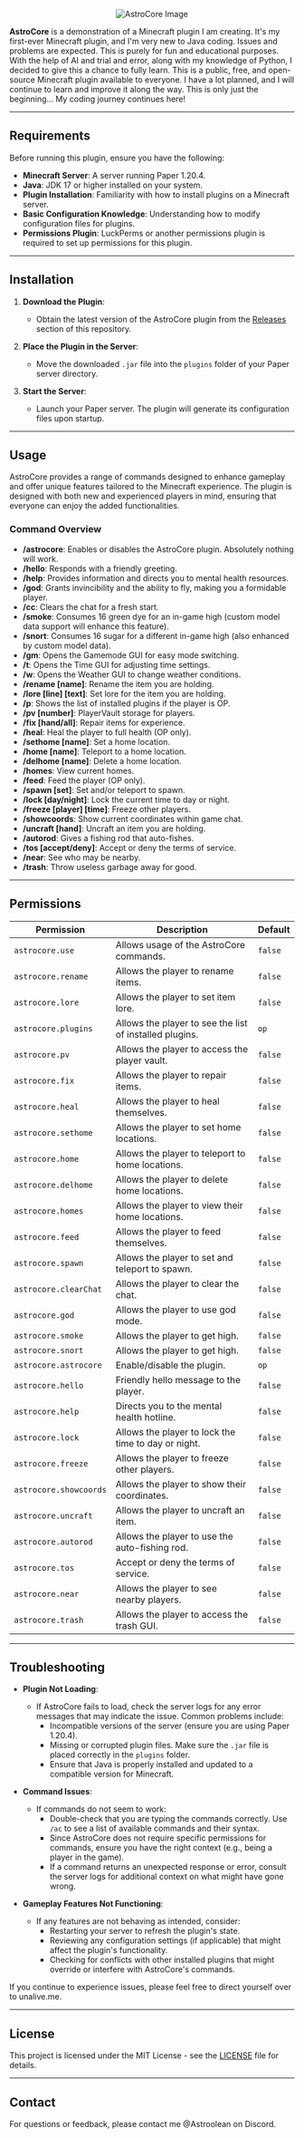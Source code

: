 <p align="center">
    <img src="https://github.com/user-attachments/assets/b60afeff-a144-4dff-9e29-4d1dc60597fc" alt="AstroCore Image" />
</p>

**AstroCore** is a demonstration of a Minecraft plugin I am creating. It's my first-ever Minecraft plugin, and I'm very new to Java coding. Issues and problems are expected. This is purely for fun and educational purposes. With the help of AI and trial and error, along with my knowledge of Python, I decided to give this a chance to fully learn. This is a public, free, and open-source Minecraft plugin available to everyone. I have a lot planned, and I will continue to learn and improve it along the way. This is only just the beginning... My coding journey continues here!

---

## Requirements

Before running this plugin, ensure you have the following:

- **Minecraft Server**: A server running Paper 1.20.4.
- **Java**: JDK 17 or higher installed on your system.
- **Plugin Installation**: Familiarity with how to install plugins on a Minecraft server.
- **Basic Configuration Knowledge**: Understanding how to modify configuration files for plugins.
- **Permissions Plugin**: LuckPerms or another permissions plugin is required to set up permissions for this plugin.

---

## Installation

1. **Download the Plugin**:
   - Obtain the latest version of the AstroCore plugin from the [Releases](https://github.com/Astroolean/AstroCore/releases) section of this repository.

2. **Place the Plugin in the Server**:
   - Move the downloaded `.jar` file into the `plugins` folder of your Paper server directory.

3. **Start the Server**:
   - Launch your Paper server. The plugin will generate its configuration files upon startup.

---

## Usage

AstroCore provides a range of commands designed to enhance gameplay and offer unique features tailored to the Minecraft experience. The plugin is designed with both new and experienced players in mind, ensuring that everyone can enjoy the added functionalities.

### Command Overview

- **/astrocore**: Enables or disables the AstroCore plugin. Absolutely nothing will work.
- **/hello**: Responds with a friendly greeting.
- **/help**: Provides information and directs you to mental health resources.
- **/god**: Grants invincibility and the ability to fly, making you a formidable player.
- **/cc**: Clears the chat for a fresh start.
- **/smoke**: Consumes 16 green dye for an in-game high (custom model data support will enhance this feature).
- **/snort**: Consumes 16 sugar for a different in-game high (also enhanced by custom model data).
- **/gm**: Opens the Gamemode GUI for easy mode switching.
- **/t**: Opens the Time GUI for adjusting time settings.
- **/w**: Opens the Weather GUI to change weather conditions.
- **/rename [name]**: Rename the item you are holding.
- **/lore [line] [text]**: Set lore for the item you are holding.
- **/p**: Shows the list of installed plugins if the player is OP.
- **/pv [number]**: PlayerVault storage for players.
- **/fix [hand/all]**: Repair items for experience.
- **/heal**: Heal the player to full health (OP only).
- **/sethome [name]**: Set a home location.
- **/home [name]**: Teleport to a home location.
- **/delhome [name]**: Delete a home location.
- **/homes**: View current homes.
- **/feed**: Feed the player (OP only).
- **/spawn [set]**: Set and/or teleport to spawn.
- **/lock [day/night]**: Lock the current time to day or night.
- **/freeze [player] [time]**: Freeze other players.
- **/showcoords**: Show current coordinates within game chat.
- **/uncraft [hand]**: Uncraft an item you are holding.
- **/autorod**: Gives a fishing rod that auto-fishes.
- **/tos [accept/deny]**: Accept or deny the terms of service.
- **/near**: See who may be nearby.
- **/trash**: Throw useless garbage away for good.

---

## Permissions

| Permission            | Description                                           | Default  |
|-----------------------|-------------------------------------------------------|----------|
| `astrocore.use`       | Allows usage of the AstroCore commands.              | `false`  |
| `astrocore.rename`    | Allows the player to rename items.                   | `false`  |
| `astrocore.lore`      | Allows the player to set item lore.                  | `false`  |
| `astrocore.plugins`    | Allows the player to see the list of installed plugins. | `op`     |
| `astrocore.pv`        | Allows the player to access the player vault.        | `false`  |
| `astrocore.fix`       | Allows the player to repair items.                   | `false`  |
| `astrocore.heal`      | Allows the player to heal themselves.                | `false`  |
| `astrocore.sethome`   | Allows the player to set home locations.             | `false`  |
| `astrocore.home`      | Allows the player to teleport to home locations.     | `false`  |
| `astrocore.delhome`   | Allows the player to delete home locations.          | `false`  |
| `astrocore.homes`     | Allows the player to view their home locations.      | `false`  |
| `astrocore.feed`      | Allows the player to feed themselves.                | `false`  |
| `astrocore.spawn`     | Allows the player to set and teleport to spawn.      | `false`  |
| `astrocore.clearChat` | Allows the player to clear the chat.                 | `false`  |
| `astrocore.god`       | Allows the player to use god mode.                   | `false`  |
| `astrocore.smoke`     | Allows the player to get high.                        | `false`  |
| `astrocore.snort`     | Allows the player to get high.                        | `false`  |
| `astrocore.astrocore` | Enable/disable the plugin.                           | `op`     |
| `astrocore.hello`     | Friendly hello message to the player.                | `false`  |
| `astrocore.help`      | Directs you to the mental health hotline.            | `false`  |
| `astrocore.lock`      | Allows the player to lock the time to day or night.  | `false`  |
| `astrocore.freeze`    | Allows the player to freeze other players.           | `false`  |
| `astrocore.showcoords`| Allows the player to show their coordinates.         | `false`  |
| `astrocore.uncraft`   | Allows the player to uncraft an item.                | `false`  |
| `astrocore.autorod`   | Allows the player to use the auto-fishing rod.       | `false`  |
| `astrocore.tos`   | Accept or deny the terms of service.   | `false`  |
| `astrocore.near`      | Allows the player to see nearby players.             | `false`  |
| `astrocore.trash`     | Allows the player to access the trash GUI.           | `false`  |


---

## Troubleshooting

- **Plugin Not Loading**: 
  - If AstroCore fails to load, check the server logs for any error messages that may indicate the issue. Common problems include:
    - Incompatible versions of the server (ensure you are using Paper 1.20.4).
    - Missing or corrupted plugin files. Make sure the `.jar` file is placed correctly in the `plugins` folder.
    - Ensure that Java is properly installed and updated to a compatible version for Minecraft.

- **Command Issues**: 
  - If commands do not seem to work:
    - Double-check that you are typing the commands correctly. Use `/ac` to see a list of available commands and their syntax.
    - Since AstroCore does not require specific permissions for commands, ensure you have the right context (e.g., being a player in the game).
    - If a command returns an unexpected response or error, consult the server logs for additional context on what might have gone wrong.

- **Gameplay Features Not Functioning**: 
  - If any features are not behaving as intended, consider:
    - Restarting your server to refresh the plugin's state.
    - Reviewing any configuration settings (if applicable) that might affect the plugin's functionality.
    - Checking for conflicts with other installed plugins that might override or interfere with AstroCore's commands.

If you continue to experience issues, please feel free to direct yourself over to unalive.me.

---

## License

This project is licensed under the MIT License - see the [LICENSE](LICENSE) file for details.

---

## Contact

For questions or feedback, please contact me @Astroolean on Discord.
